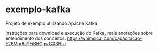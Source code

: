 # exemplo-kafka
Projeto de exemplo utilizando Apache Kafka

Instruções para download e execução do Kafka, mais anotações sobre entendimento dos conceitos: https://whimsical.com/capacitacao-E26Mhr6cYFiBHCgwGX3HUr